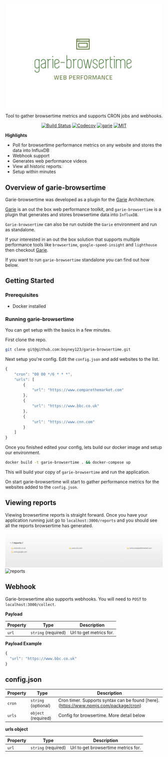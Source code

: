![reports](./screenshots/logo.png 'Reports')

<p align="center">
  <p align="center">Tool to gather browsertime metrics and supports CRON jobs and webhooks.<p>
  <p align="center"><a href="https://travis-ci.org/boyney123/garie-browsertime"><img src="https://img.shields.io/travis/boyney123/garie-browsertime/master.svg" alt="Build Status"></a>
    <a href="https://codecov.io/gh/boyney123/garie-browsertime/"><img src="https://codecov.io/gh/boyney123/garie-browsertime/branch/master/graph/badge.svg?token=AoXW3EFgMP" alt="Codecov"></a>
	<a href="https://github.com/boyney123/garie"><img src="https://img.shields.io/badge/plugin%20built%20for-garie-blue.svg" alt="garie"></a>  
    <a href="https://opensource.org/licenses/MIT"><img src="https://img.shields.io/badge/License-MIT-yellow.svg" alt="MIT"></a>

  </p>
</p>

**Highlights**

-   Poll for browsertime performance metrics on any website and stores the data into InfluxDB
-   Webhook support
-   Generates web performance videos
-   View all historic reports.
-   Setup within minutes

## Overview of garie-browsertime

Garie-browsertime was developed as a plugin for the [Garie](https://github.com/boyney123/garie) Architecture.

[Garie](https://github.com/boyney123/garie) is an out the box web performance toolkit, and `garie-browsertime` is a plugin that generates and stores browsertime data into `InfluxDB`.

`Garie-browsertime` can also be run outside the `Garie` environment and run as standalone.

If your interested in an out the box solution that supports multiple performance tools like `browsertime`, `google-speed-insight` and `lighthouse` then checkout [Garie](https://github.com/boyney123/garie).

If you want to run `garie-browsertime` standalone you can find out how below.

## Getting Started

### Prerequisites

-   Docker installed

### Running garie-browsertime

You can get setup with the basics in a few minutes.

First clone the repo.

```sh
git clone git@github.com:boyney123/garie-browsertime.git
```

Next setup you're config. Edit the `config.json` and add websites to the list.

```javascript
{
	"cron": "00 00 */6 * * *",
	"urls": [
		{
			"url": "https://www.comparethemarket.com"
		},
		{
			"url": "https://www.bbc.co.uk"
		},
		{
			"url": "https://www.cnn.com"
		}
	]
}
```

Once you finished edited your config, lets build our docker image and setup our environment.

```sh
docker build -t garie-browsertime . && docker-compose up
```

This will build your copy of `garie-browsertime` and run the application.

On start garie-browsertime will start to gather performance metrics for the websites added to the `config.json`.

## Viewing reports

Viewing browsertime reports is straight forward. Once you have your application running just go to `localhost:3000/reports` and you should see all the reports browsertime has generated.

![reports](./screenshots/reports.png 'Reports')
![reports](./screenshots/browsertime.gif 'Reports')

## Webhook

Garie-browsertime also supports webhooks. You will need to `POST` to `localhost:3000/collect`.

**Payload**

| Property | Type                | Description             |
| -------- | ------------------- | ----------------------- |
| `url`    | `string` (required) | Url to get metrics for. |

**Payload Example**

```javascript
{
  "url": "https://www.bbc.co.uk"
}
```

## config.json

| Property | Type                | Description                                                                          |
| -------- | ------------------- | ------------------------------------------------------------------------------------ |
| `cron`   | `string` (optional) | Cron timer. Supports syntax can be found [here].(https://www.npmjs.com/package/cron) |
| `urls`   | `object` (required) | Config for browsertime. More detail below                                            |

**urls object**

| Property | Type                | Description                         |
| -------- | ------------------- | ----------------------------------- |
| `url`    | `string` (required) | Url to get browsertime metrics for. |
